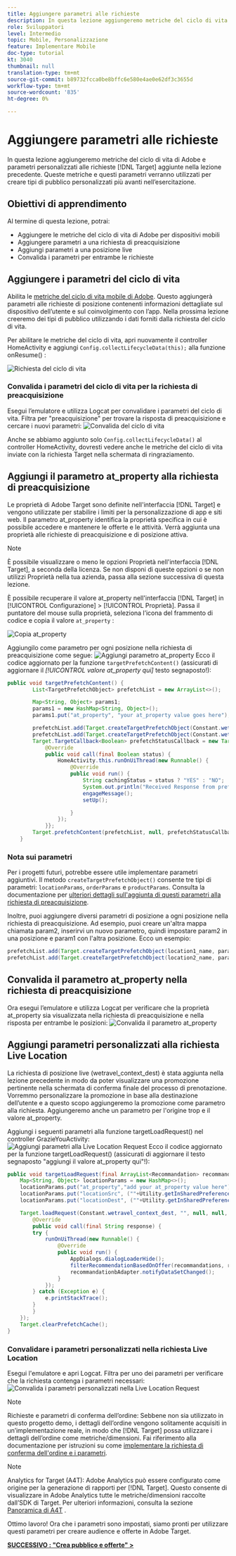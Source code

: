 ```yaml
---
title: Aggiungere parametri alle richieste
description: In questa lezione aggiungeremo metriche del ciclo di vita di Adobe e parametri personalizzati alle richieste Target aggiunte nella lezione precedente. Queste metriche e questi parametri verranno utilizzati per creare tipi di pubblico personalizzati più avanti nell’esercitazione.
role: Sviluppatori
level: Intermedio
topic: Mobile, Personalizzazione
feature: Implementare Mobile
doc-type: tutorial
kt: 3040
thumbnail: null
translation-type: tm+mt
source-git-commit: b89732fcca0be8bffc6e580e4ae0e62df3c3655d
workflow-type: tm+mt
source-wordcount: '835'
ht-degree: 0%

---
```



# Aggiungere parametri alle richieste

In questa lezione aggiungeremo metriche del ciclo di vita di Adobe e parametri personalizzati alle richieste [!DNL Target] aggiunte nella lezione precedente. Queste metriche e questi parametri verranno utilizzati per creare tipi di pubblico personalizzati più avanti nell’esercitazione.

## Obiettivi di apprendimento

Al termine di questa lezione, potrai:

* Aggiungere le metriche del ciclo di vita di Adobe per dispositivi mobili
* Aggiungere parametri a una richiesta di preacquisizione
* Aggiungi parametri a una posizione live
* Convalida i parametri per entrambe le richieste

## Aggiungere i parametri del ciclo di vita

Abilita le [metriche del ciclo di vita mobile di Adobe](https://docs.adobe.com/content/help/en/mobile-services/android/metrics.html). Questo aggiungerà parametri alle richieste di posizione contenenti informazioni dettagliate sul dispositivo dell’utente e sul coinvolgimento con l’app. Nella prossima lezione creeremo dei tipi di pubblico utilizzando i dati forniti dalla richiesta del ciclo di vita.

Per abilitare le metriche del ciclo di vita, apri nuovamente il controller HomeActivity e aggiungi `Config.collectLifecycleData(this);` alla funzione onResume() :

![Richiesta del ciclo di vita](assets/lifecycle_code.jpg)

### Convalida i parametri del ciclo di vita per la richiesta di preacquisizione

Esegui l’emulatore e utilizza Logcat per convalidare i parametri del ciclo di vita. Filtra per &quot;preacquisizione&quot; per trovare la risposta di preacquisizione e cercare i nuovi parametri:
![Convalida del ciclo di vita](assets/lifecycle_validation.jpg)

Anche se abbiamo aggiunto solo `Config.collectLifecycleData()` al controller HomeActivity, dovresti vedere anche le metriche del ciclo di vita inviate con la richiesta Target nella schermata di ringraziamento.

## Aggiungi il parametro at_property alla richiesta di preacquisizione

Le proprietà di Adobe Target sono definite nell&#39;interfaccia [!DNL Target] e vengono utilizzate per stabilire i limiti per la personalizzazione di app e siti web. Il parametro at_property identifica la proprietà specifica in cui è possibile accedere e mantenere le offerte e le attività. Verrà aggiunta una proprietà alle richieste di preacquisizione e di posizione attiva.

>[!NOTE]
>
>È possibile visualizzare o meno le opzioni Proprietà nell&#39;interfaccia [!DNL Target], a seconda della licenza. Se non disponi di queste opzioni o se non utilizzi Proprietà nella tua azienda, passa alla sezione successiva di questa lezione.

È possibile recuperare il valore at_property nell&#39;interfaccia [!DNL Target] in [!UICONTROL Configurazione] > [!UICONTROL Proprietà].  Passa il puntatore del mouse sulla proprietà, seleziona l’icona del frammento di codice e copia il valore `at_property` :

![Copia at_property](assets/at_property_interface.jpg)

Aggiungilo come parametro per ogni posizione nella richiesta di preacquisizione come segue:
![Aggiungi parametro at_property](assets/params_at_property.jpg)
Ecco il codice aggiornato per la funzione `targetPrefetchContent()` (assicurati di aggiornare il _[!UICONTROL valore at_property qui]_ testo segnaposto!):

```java
public void targetPrefetchContent() {
        List<TargetPrefetchObject> prefetchList = new ArrayList<>();

        Map<String, Object> params1;
        params1 = new HashMap<String, Object>();
        params1.put("at_property", "your at_property value goes here");

        prefetchList.add(Target.createTargetPrefetchObject(Constant.wetravel_engage_home, params1));
        prefetchList.add(Target.createTargetPrefetchObject(Constant.wetravel_engage_search, params1));
        Target.TargetCallback<Boolean> prefetchStatusCallback = new Target.TargetCallback<Boolean>() {
            @Override
            public void call(final Boolean status) {
                HomeActivity.this.runOnUiThread(new Runnable() {
                    @Override
                    public void run() {
                        String cachingStatus = status ? "YES" : "NO";
                        System.out.println("Received Response from prefetch : " + cachingStatus);
                        engageMessage();
                        setUp();

                    }
                });
            }};
        Target.prefetchContent(prefetchList, null, prefetchStatusCallback);
    }
```

### Nota sui parametri

Per i progetti futuri, potrebbe essere utile implementare parametri aggiuntivi. Il metodo `createTargetPrefetchObject()` consente tre tipi di parametri: `locationParams`, `orderParams` e `productParams`. Consulta la documentazione per [ulteriori dettagli sull&#39;aggiunta di questi parametri alla richiesta di preacquisizione](https://docs.adobe.com/content/help/en/mobile-services/android/target-android/c-mob-target-prefetch-android.html).

Inoltre, puoi aggiungere diversi parametri di posizione a ogni posizione nella richiesta di preacquisizione. Ad esempio, puoi creare un&#39;altra mappa chiamata param2, inserirvi un nuovo parametro, quindi impostare param2 in una posizione e param1 con l&#39;altra posizione. Ecco un esempio:

```java
prefetchList.add(Target.createTargetPrefetchObject(location1_name, params1);
prefetchList.add(Target.createTargetPrefetchObject(location2_name, params2);
```

## Convalida il parametro at_property nella richiesta di preacquisizione

Ora esegui l’emulatore e utilizza Logcat per verificare che la proprietà at_property sia visualizzata nella richiesta di preacquisizione e nella risposta per entrambe le posizioni:
![Convalida il parametro at_property](assets/parameters_at_property_validation.jpg)

## Aggiungi parametri personalizzati alla richiesta Live Location

La richiesta di posizione live (wetravel_context_dest) è stata aggiunta nella lezione precedente in modo da poter visualizzare una promozione pertinente nella schermata di conferma finale del processo di prenotazione. Vorremmo personalizzare la promozione in base alla destinazione dell’utente e a questo scopo aggiungeremo la promozione come parametro alla richiesta. Aggiungeremo anche un parametro per l&#39;origine trop e il valore at_property.

Aggiungi i seguenti parametri alla funzione targetLoadRequest() nel controller GrazieYouActivity:
![Aggiungi parametri alla Live Location Request](assets/parameters_live_location.jpg)
Ecco il codice aggiornato per la funzione targetLoadRequest() (assicurati di aggiornare il testo segnaposto &quot;aggiungi il valore at_property qui&quot;!):

```java
public void targetLoadRequest(final ArrayList<Recommandation> recommandations) {
    Map<String, Object> locationParams = new HashMap<>();
    locationParams.put("at_property","add your at_property value here");
    locationParams.put("locationSrc", (""+Utility.getInSharedPreference(ThankYouActivity.this,Constant.departure,"")));
    locationParams.put("locationDest", (""+Utility.getInSharedPreference(ThankYouActivity.this,Constant.destination,"")));

    Target.loadRequest(Constant.wetravel_context_dest, "", null, null, locationParams, new Target.TargetCallback<String>() {
        @Override
        public void call(final String response) {
        try {
            runOnUiThread(new Runnable() {
                @Override
                public void run() {
                    AppDialogs.dialogLoaderHide();
                    filterRecommendationBasedOnOffer(recommandations, response);
                    recommandationbAdapter.notifyDataSetChanged();
                }
            });
        } catch (Exception e) {
            e.printStackTrace();
        }
        }
    });
    Target.clearPrefetchCache();
}
```

### Convalidare i parametri personalizzati nella richiesta Live Location

Esegui l&#39;emulatore e apri Logcat. Filtra per uno dei parametri per verificare che la richiesta contenga i parametri necessari:
![Convalida i parametri personalizzati nella Live Location Request](assets/parameters_live_location_validation.jpg)

>[!NOTE]
>
>Richieste e parametri di conferma dell’ordine: Sebbene non sia utilizzato in questo progetto demo, i dettagli dell’ordine vengono solitamente acquisiti in un’implementazione reale, in modo che [!DNL Target] possa utilizzare i dettagli dell’ordine come metriche/dimensioni. Fai riferimento alla documentazione per istruzioni su come [implementare la richiesta di conferma dell&#39;ordine e i parametri](https://docs.adobe.com/content/help/en/mobile-services/android/target-android/c-target-methods.html).

>[!NOTE]
>
>Analytics for Target (A4T): Adobe Analytics può essere configurato come origine per la generazione di rapporti per [!DNL Target]. Questo consente di visualizzare in Adobe Analytics tutte le metriche/dimensioni raccolte dall’SDK di Target. Per ulteriori informazioni, consulta la sezione [Panoramica di A4T](https://docs.adobe.com/content/help/en/target/using/integrate/a4t/a4t.html) .

Ottimo lavoro! Ora che i parametri sono impostati, siamo pronti per utilizzare questi parametri per creare audience e offerte in Adobe Target.

**[SUCCESSIVO : &quot;Crea pubblico e offerte&quot; >](create-audiences-and-offers.md)**
